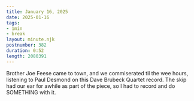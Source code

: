 ```yaml
---
title: January 16, 2025
date: 2025-01-16
tags:
- 1min
- break
layout: minute.njk
postnumber: 382
duration: 0:52
length: 2080391
---
```

Brother Joe Feese came to town, and we commiserated til the wee hours, listening to Paul Desmond on this Dave Brubeck Quartet record. The skip had our ear for awhile as part of the piece, so I had to record and do SOMETHING with it. 